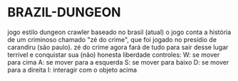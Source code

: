 # BRAZIL-DUNGEON
jogo estilo dungeon crawler baseado no brasil (atual)
o jogo conta a história de um criminoso chamado "zé do crime", que foi jogado no presídio de carandiru (são paulo). zé do crime agora fará de tudo para sair desse lugar terrível e conquistar sua (não) honesta liberdade
controles:
W: se mover para cima
A: se mover para a esquerda
S: se mover para baixo
D: se mover para a direita
I: interagir com o objeto acima
